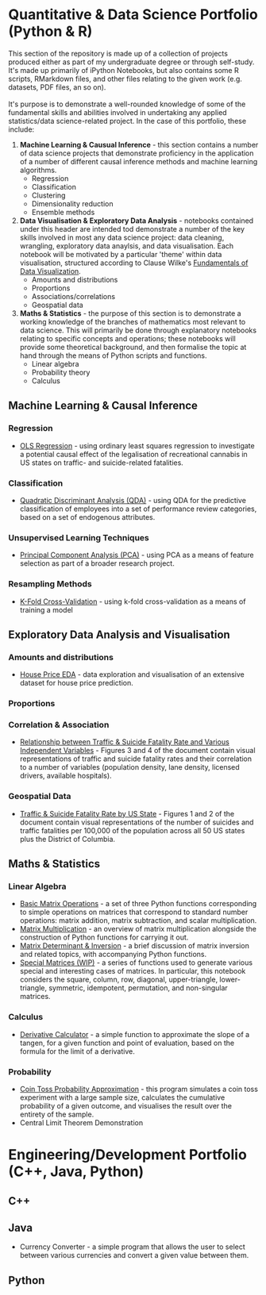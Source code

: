 # Quantitative & Data Science Portfolio (Python & R)
This section of the repository is made up of a collection of projects produced either as part of my undergraduate degree or through self-study. It's made up primarily of iPython Notebooks, but also contains some R scripts, RMarkdown files, and other files relating to the given work (e.g. datasets, PDF files, an so on).
</br>
</br>
It's purpose is to demonstrate a well-rounded knowledge of some of the fundamental skills and abilities involved in undertaking any applied statistics/data science-related project. In the case of this portfolio, these include:

1. **Machine Learning & Causual Inference** - this section contains a number of data science projects that demonstrate proficiency in the application of a number of different causal inference methods and machine learning algorithms.
      - Regression
      - Classification
      - Clustering
      - Dimensionality reduction
      - Ensemble methods
2. **Data Visualisation & Exploratory Data Analysis** - notebooks contained under this header are intended tod demonstrate a number of the key skills involved in most any data science project: data cleaning, wrangling, exploratory data anaylsis, and data visualisation. Each notebook will be motivated by a particular 'theme' within data visualisation, structured according to Clause Wilke's [Fundamentals of Data Visualization](https://clauswilke.com/dataviz/).
      - Amounts and distributions
      - Proportions
      - Associations/correlations
      - Geospatial data
3.  **Maths & Statistics** - the purpose of this section is to demonstrate a working knowledge of the branches of mathematics most relevant to data science. This will primarily be done through explanatory notebooks relating to specific concepts and operations; these notebooks will provide some theoretical background, and then formalise the topic at hand through the means of Python scripts and functions.
      - Linear algebra
      - Probability theory
      - Calculus 

## Machine Learning & Causal Inference
### Regression
* [OLS Regression](https://github.com/roman-coussement/quantiative-methods-project) - using ordinary least squares regression to investigate a potential causal effect of           the legalisation of recreational cannabis in US states on traffic- and suicide-related fatalities.
### Classification
* [Quadratic Discriminant Analysis (QDA)](https://github.com/roman-coussement/dsm-project) - using QDA for the predictive classification of employees into a set of performance review categories, based on a set of endogenous attributes.
### Unsupervised Learning Techniques
* [Principal Component Analysis (PCA)](https://github.com/roman-coussement/dsm-project) - using PCA as a means of feature selection as part of a broader research project.
### Resampling Methods
* [K-Fold Cross-Validation](https://github.com/roman-coussement/dsm-project) - using k-fold cross-validation as a means of training a model
## Exploratory Data Analysis and Visualisation
### Amounts and distributions
* [House Price EDA](https://github.com/roman-coussement/roman-coussement.github.io/blob/main/house-price-eda.ipynb) - data exploration and visualisation of an extensive dataset for house price prediction.

### Proportions
### Correlation & Association
* [Relationship between Traffic & Suicide Fatality Rate and Various Independent Variables](https://github.com/roman-coussement/quantiative-methods-project/blob/main/write_up_rmd.pdf) - Figures 3 and 4 of the document contain visual representations of traffic and suicide fatality rates and their correlation to a number of variables (population density, lane density, licensed drivers, available hospitals).
### Geospatial Data
* [Traffic & Suicide Fatality Rate by US State](https://github.com/roman-coussement/quantiative-methods-project/blob/main/write_up_rmd.pdf) - Figures 1 and 2 of the document contain visual representations of the number of suicides and traffic fatalities per 100,000 of the population across all 50 US states plus the District of Columbia.



## Maths & Statistics
### Linear Algebra
* [Basic Matrix Operations](https://github.com/roman-coussement/roman-coussement.github.io/blob/main/basic-matrix-operations.ipynb) - a set of three Python functions corresponding to simple operations on matrices that correspond to standard number operations: matrix addition, matrix subtraction, and scalar multiplication.
* [Matrix Multiplication](https://github.com/roman-coussement/roman-coussement.github.io/blob/main/matrix-multiplication.ipynb) - an overview of matrix multiplication alongside the construction of Python functions for carrying it out.
* [Matrix Determinant & Inversion](https://github.com/roman-coussement/roman-coussement.github.io/blob/main/matrix-inversion.ipynb) - a brief discussion of matrix inversion and related topics, with accompanying Python functions.
* [Special Matrices (WIP)](https://github.com/roman-coussement/roman-coussement.github.io/blob/main/v2.ipynb) - a series of functions used to generate various special and interesting cases of matrices. In particular, this notebook considers the square, column, row, diagonal, upper-triangle, lower-triangle, symmetric, idempotent, permutation, and non-singular matrices.
### Calculus
* [Derivative Calculator](https://github.com/roman-coussement/roman-coussement.github.io/blob/main/tangent-slope-calculator.ipynb) - a simple function to approximate the slope of a tangen, for a given function and point of evaluation, based on the formula for the limit of a derivative.

### Probability
* [Coin Toss Probability Approximation](https://github.com/roman-coussement/roman-coussement.github.io/blob/main/coin-toss-prob-approx.ipynb) - this program simulates a coin toss experiment with a large sample size, calculates the cumulative probability of a given outcome, and visualises the result over the entirety of the sample.
* Central Limit Theorem Demonstration



# Engineering/Development Portfolio (C++, Java, Python)
## C++
## Java
* Currency Converter - a simple program that allows the user to select between various currencies and convert a given value between them.
## Python
